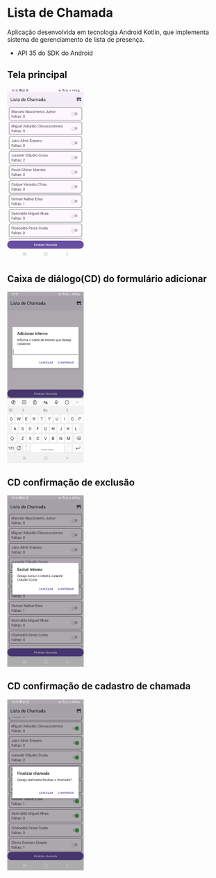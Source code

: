 # Lista de Chamada

Aplicação desenvolvida em tecnologia Android Kotlin, que implementa sistema de gerenciamento de lista de presença.

- API 35 do SDK do Android

## Tela principal
<img src="prints/principal.jpg" style="width: 35%; height: auto;">

## Caixa de diálogo(CD) do formulário adicionar
<img src="prints/cd-form-adicionar.jpg" style="width: 35%; height: auto;">

## CD confirmação de exclusão
<img src="prints/cd-excluir.jpg" style="width: 35%; height: auto;">

## CD confirmação de cadastro de chamada
<img src="prints/cd-confirmar.jpg" style="width: 35%; height: auto;">
